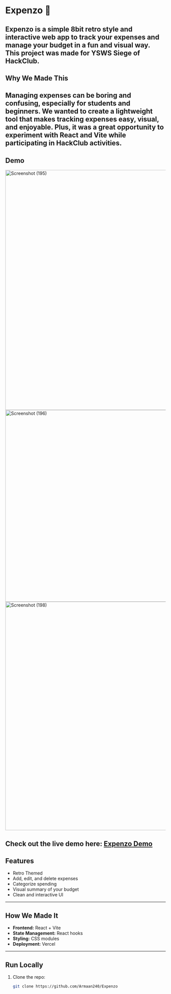 # Expenzo 💸
Expenzo is a simple 8bit retro style and interactive web app to track your expenses and manage your budget in a fun and visual way. This project was made for **YSWS Siege of HackClub**.
---
## Why We Made This
Managing expenses can be boring and confusing, especially for students and beginners. We wanted to create a lightweight tool that makes tracking expenses easy, visual, and enjoyable. Plus, it was a great opportunity to experiment with **React** and **Vite** while participating in HackClub activities.
---
## Demo

<img width="1920" height="755" alt="Screenshot (195)" src="https://github.com/user-attachments/assets/151946f9-d651-4690-a6e5-fe75b0713bdf" />

<img width="1920" height="603" alt="Screenshot (196)" src="https://github.com/user-attachments/assets/181daf05-0839-4d1f-ae05-efe6e28533ec" />

<img width="1920" height="719" alt="Screenshot (198)" src="https://github.com/user-attachments/assets/d39b2b81-3b53-4175-ae9b-4bc268ca9336" />

Check out the live demo here: [Expenzo Demo](https://expenzo-coral.vercel.app/)
---
## Features
- Retro Themed
- Add, edit, and delete expenses  
- Categorize spending
- Visual summary of your budget  
- Clean and interactive UI
---
## How We Made It
- **Frontend:** React + Vite  
- **State Management:** React hooks  
- **Styling:** CSS modules  
- **Deployment:** Vercel 

---
## Run Locally
1. Clone the repo:  
   ```bash
   git clone https://github.com/Armaan240/Expenzo
